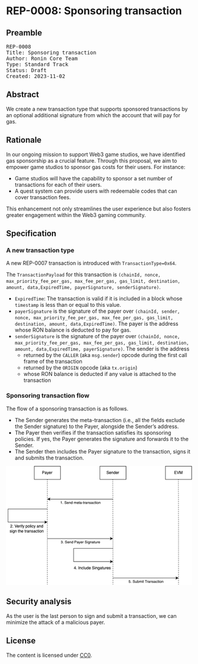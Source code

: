 # REP-0008: Sponsoring transaction

## Preamble
<pre>
REP-0008
Title: Sponsoring transaction
Author: Ronin Core Team
Type: Standard Track
Status: Draft
Created: 2023-11-02
</pre>

## Abstract

We create a new transaction type that supports sponsored transactions by an optional additional signature from which the account that will pay for gas.

## Rationale

In our ongoing mission to support Web3 game studios, we have identified gas sponsorship as a crucial feature. Through this proposal, we aim to empower game studios to sponsor gas costs for their users.
For instance:

- Game studios will have the capability to sponsor a set number of transactions for each of their users.
- A quest system can provide users with redeemable codes that can cover transaction fees.

This enhancement not only streamlines the user experience but also fosters greater engagement within the Web3 gaming community.

## Specification

### A new transaction type

A new REP-0007 transaction is introduced with `TransactionType=0x64`. 

The `TransactionPayload` for this transaction is `(chainId, nonce, max_priority_fee_per_gas, max_fee_per_gas, gas_limit, destination, amount, data,ExpiredTime, payerSignature, senderSignature)`.

- `ExpiredTime`: The transaction is valid if it is included in a block whose `timestamp` is less than or equal to this value.
- `payerSignature` is the signature of the payer over `(chainId, sender, nonce, max_priority_fee_per_gas, max_fee_per_gas, gas_limit, destination, amount, data,ExpiredTime)`. The payer is the address whose RON balance is deducted to pay for gas.
- `senderSignature` is the signature of the payer over `(chainId, nonce, max_priority_fee_per_gas, max_fee_per_gas, gas_limit, destination, amount, data,ExpiredTime, payerSignature)`. The sender is the address 
    - returned by the `CALLER` (aka `msg.sender`) opcode during the first call frame of the transaction
    - returned by the `ORIGIN` opcode (aka `tx.origin`)
    - whose RON balance is deducted if any value is attached to the transaction

### Sponsoring transaction flow

The flow of a sponsoring transaction is as follows.

- The Sender generates the meta-transaction (i.e., all the fields exclude the Sender signature) to the Payer, alongside the Sender’s address. 
- The Payer then verifies if the transaction satisfies its sponsoring policies. If yes, the Payer generates the signature and forwards it to the Sender.
- The Sender then includes the Payer signature to the transaction, signs it and submits the transaction. 

![flow](./assets/flow.png)

## Security analysis

As the user is the last person to sign and submit a transaction, we can minimize the attack of a malicious payer.  

## License

The content is licensed under [CC0](https://creativecommons.org/publicdomain/zero/1.0/).
